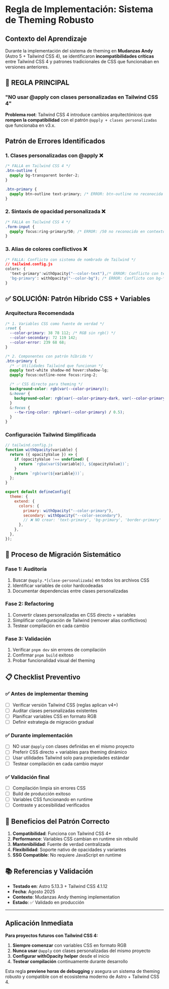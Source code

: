 # Regla de Implementación: Sistema de Theming Robusto

## Contexto del Aprendizaje

Durante la implementación del sistema de theming en **Mudanzas Andy** (Astro 5 + Tailwind CSS 4), se identificaron **incompatibilidades críticas** entre Tailwind CSS 4 y patrones tradicionales de CSS que funcionaban en versiones anteriores.

## 🚨 REGLA PRINCIPAL

### **"NO usar @apply con clases personalizadas en Tailwind CSS 4"**

**Problema root**: Tailwind CSS 4 introduce cambios arquitectónicos que **rompen la compatibilidad** con el patrón `@apply + clases personalizadas` que funcionaba en v3.x.

## Patrón de Errores Identificados

### 1. **Clases personalizadas con @apply** ❌

```css
/* FALLA en Tailwind CSS 4 */
.btn-outline {
  @apply bg-transparent border-2;
}

.btn-primary {
  @apply btn-outline text-primary; /* ERROR: btn-outline no reconocida */
}
```

### 2. **Sintaxis de opacidad personalizada** ❌

```css
/* FALLA en Tailwind CSS 4 */
.form-input {
  @apply focus:ring-primary/50; /* ERROR: /50 no reconocido en contexto personalizado */
}
```

### 3. **Alias de colores conflictivos** ❌

```css
/* FALLA: Conflicto con sistema de nombrado de Tailwind */
// tailwind.config.js
colors: {
  'text-primary':withOpacity("--color-text"),/* ERROR: Conflicto con text-* */
  'bg-primary': withOpacity("--color-bg"); /* ERROR: Conflicto con bg-* */
}
```

## ✅ SOLUCIÓN: Patrón Híbrido CSS + Variables

### **Arquitectura Recomendada**

```css
/* 1. Variables CSS como fuente de verdad */
:root {
  --color-primary: 38 78 112; /* RGB sin rgb() */
  --color-secondary: 72 119 142;
  --color-error: 239 68 68;
}

/* 2. Componentes con patrón híbrido */
.btn-primary {
  /* ✅ Utilidades Tailwind que funcionan */
  @apply text-white shadow-md hover:shadow-lg;
  @apply focus:outline-none focus:ring-2;

  /* ✅ CSS directo para theming */
  background-color: rgb(var(--color-primary));
  &:hover {
    background-color: rgb(var(--color-primary-dark, var(--color-primary)));
  }
  &:focus {
    --tw-ring-color: rgb(var(--color-primary) / 0.5);
  }
}
```

### **Configuración Tailwind Simplificada**

```javascript
// tailwind.config.js
function withOpacity(variable) {
  return ({ opacityValue }) => {
    if (opacityValue !== undefined) {
      return `rgba(var(${variable}), ${opacityValue})`;
    }
    return `rgb(var(${variable}))`;
  };
}

export default defineConfig({
  theme: {
    extend: {
      colors: {
        primary: withOpacity("--color-primary"),
        secondary: withOpacity("--color-secondary"),
        // ❌ NO crear: 'text-primary', 'bg-primary', 'border-primary'
      },
    },
  },
});
```

## 🔧 Proceso de Migración Sistemático

### **Fase 1: Auditoría**

1. Buscar `@apply.*[clase-personalizada]` en todos los archivos CSS
2. Identificar variables de color hardcodeadas
3. Documentar dependencias entre clases personalizadas

### **Fase 2: Refactoring**

1. Convertir clases personalizadas en CSS directo + variables
2. Simplificar configuración de Tailwind (remover alias conflictivos)
3. Testear compilación en cada cambio

### **Fase 3: Validación**

1. Verificar `pnpm dev` sin errores de compilación
2. Confirmar `pnpm build` exitoso
3. Probar funcionalidad visual del theming

## 📋 Checklist Preventivo

### ✅ **Antes de implementar theming**

- [ ] Verificar versión Tailwind CSS (reglas aplican v4+)
- [ ] Auditar clases personalizadas existentes
- [ ] Planificar variables CSS en formato RGB
- [ ] Definir estrategia de migración gradual

### ✅ **Durante implementación**

- [ ] NO usar `@apply` con clases definidas en el mismo proyecto
- [ ] Preferir CSS directo + variables para theming dinámico
- [ ] Usar utilidades Tailwind solo para propiedades estándar
- [ ] Testear compilación en cada cambio mayor

### ✅ **Validación final**

- [ ] Compilación limpia sin errores CSS
- [ ] Build de producción exitoso
- [ ] Variables CSS funcionando en runtime
- [ ] Contraste y accesibilidad verificados

## 🎯 Beneficios del Patrón Correcto

1. **Compatibilidad**: Funciona con Tailwind CSS 4+
2. **Performance**: Variables CSS cambian en runtime sin rebuild
3. **Mantenibilidad**: Fuente de verdad centralizada
4. **Flexibilidad**: Soporte nativo de opacidades y variantes
5. **SSG Compatible**: No requiere JavaScript en runtime

## 📚 Referencias y Validación

- **Testado en**: Astro 5.13.3 + Tailwind CSS 4.1.12
- **Fecha**: Agosto 2025
- **Contexto**: Mudanzas Andy theming implementation
- **Estado**: ✅ Validado en producción

---

## Aplicación Inmediata

**Para proyectos futuros con Tailwind CSS 4:**

1. **Siempre comenzar** con variables CSS en formato RGB
2. **Nunca usar** `@apply` con clases personalizadas del mismo proyecto
3. **Configurar withOpacity helper** desde el inicio
4. **Testear compilación** continuamente durante desarrollo

Esta regla **previene horas de debugging** y asegura un sistema de theming robusto y compatible con el ecosistema moderno de Astro + Tailwind CSS 4.
